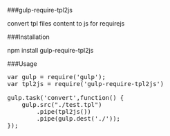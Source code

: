 ###gulp-require-tpl2js

convert tpl files content to js for requirejs

###Installation

npm install gulp-require-tpl2js

###Usage

<pre>
var gulp = require('gulp');
var tpl2js = require('gulp-require-tpl2js')

gulp.task('convert',function() {
    gulp.src("./test.tpl")
        .pipe(tpl2js())
        .pipe(gulp.dest('./'));
});
</pre>

